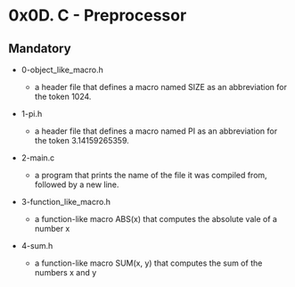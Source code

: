 # 0x0D. C - Preprocessor

## Mandatory

- 0-object_like_macro.h

  - a header file that defines a macro named SIZE as an abbreviation for the token 1024.

- 1-pi.h

  - a header file that defines a macro named PI as an abbreviation for the token 3.14159265359.

- 2-main.c

  - a program that prints the name of the file it was compiled from, followed by a new line.

- 3-function_like_macro.h
  - a function-like macro ABS(x) that computes the absolute vale of a number x

- 4-sum.h
  - a function-like macro SUM(x, y) that computes the sum of the numbers x and y
